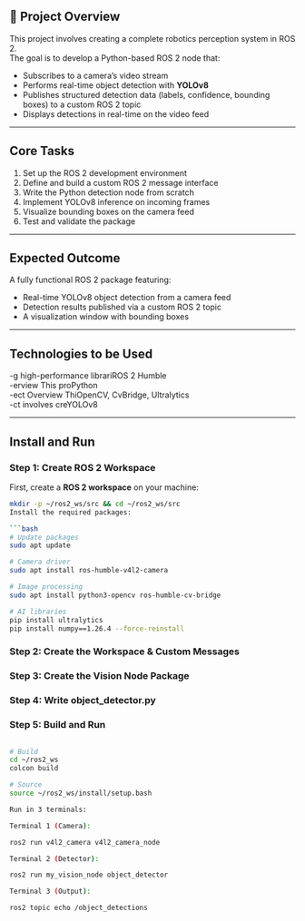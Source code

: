 ## 📌 Project Overview
This project involves creating a complete robotics perception system in ROS 2.  
The goal is to develop a Python-based ROS 2 node that:

- Subscribes to a camera’s video stream  
- Performs real-time object detection with **YOLOv8**  
- Publishes structured detection data (labels, confidence, bounding boxes) to a custom ROS 2 topic  
- Displays detections in real-time on the video feed  

---

## Core Tasks
1. Set up the ROS 2 development environment  
2. Define and build a custom ROS 2 message interface  
3. Write the Python detection node from scratch  
4. Implement YOLOv8 inference on incoming frames  
5. Visualize bounding boxes on the camera feed  
6. Test and validate the package  

---

## Expected Outcome
A fully functional ROS 2 package featuring:  
- Real-time YOLOv8 object detection from a camera feed  
- Detection results published via a custom ROS 2 topic  
- A visualization window with bounding boxes  

---

## Technologies to be Used
-g high-performance librariROS 2 Humble  
-erview
This proPython  
-ect Overview
ThiOpenCV, CvBridge, Ultralytics  
-ct involves creYOLOv8

---

## Install and Run

### Step 1: Create ROS 2 Workspace
First, create a **ROS 2 workspace** on your machine:
```bash
mkdir -p ~/ros2_ws/src && cd ~/ros2_ws/src
Install the required packages:

```bash
# Update packages
sudo apt update

# Camera driver
sudo apt install ros-humble-v4l2-camera

# Image processing
sudo apt install python3-opencv ros-humble-cv-bridge

# AI libraries
pip install ultralytics
pip install numpy==1.26.4 --force-reinstall

```

### Step 2: Create the Workspace & Custom Messages 

### Step 3: Create the Vision Node Package

### Step 4: Write object_detector.py 

### Step 5: Build and Run

```bash

# Build
cd ~/ros2_ws
colcon build

# Source
source ~/ros2_ws/install/setup.bash

Run in 3 terminals:

Terminal 1 (Camera):

ros2 run v4l2_camera v4l2_camera_node

Terminal 2 (Detector):

ros2 run my_vision_node object_detector

Terminal 3 (Output):

ros2 topic echo /object_detections
